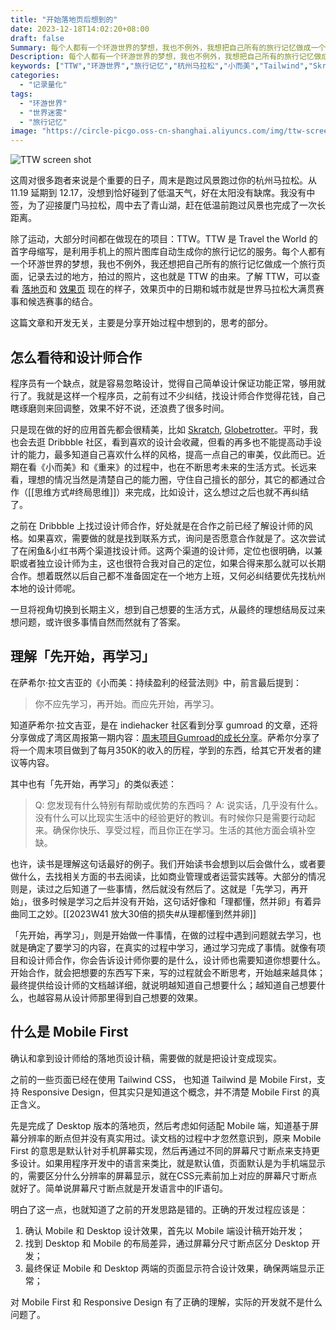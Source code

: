```yaml
---
title: "开始落地页后想到的"
date: 2023-12-18T14:02:20+08:00
draft: false
Summary: 每个人都有一个环游世界的梦想，我也不例外，我想把自己所有的旅行记忆做成一个旅行页面，记录去过的地方，看过的世界，于是有了 TTW。TTW 是 Travel the World 的首字母缩写，可以利用手机上的照片图库自动生成自己的旅行记忆。这篇文章主要记录了开始 TTW 落地页之后想到的，如何看待和设计师合作，理解「先开始，再学习」和什么是 Mobile First。
Description: 每个人都有一个环游世界的梦想，我也不例外，我想把自己所有的旅行记忆做成一个旅行页面，记录去过的地方，看过的世界，于是有了 TTW。TTW 是 Travel the World 的首字母缩写，可以利用手机上的照片图库自动生成自己的旅行记忆。这篇文章主要记录了开始 TTW 落地页之后想到的，如何看待和设计师合作，理解「先开始，再学习」和什么是 Mobile First。
keywords: ["TTW","环游世界","旅行记忆","杭州马拉松","小而美","Tailwind","Skratch","终局思维","长期主义","gumroad","Fog of world","世界迷雾"]
categories:
  - "记录量化"
tags:
  - "环游世界"
  - "世界迷雾"
  - "旅行记忆"
image: "https://circle-picgo.oss-cn-shanghai.aliyuncs.com/img/ttw-screen-shot.png"
---
```


![TTW screen shot](https://circle-picgo.oss-cn-shanghai.aliyuncs.com/img/ttw-screen-shot.png)

这周对很多跑者来说是个重要的日子，周末是跑过风景跑过你的杭州马拉松。从 11.19 延期到 12.17，没想到恰好碰到了低温天气，好在太阳没有缺席。我没有中签，为了迎接厦门马拉松，周中去了青山湖，赶在低温前跑过风景也完成了一次长距离。

除了运动，大部分时间都在做现在的项目：TTW。TTW 是 Travel the World 的首字母缩写，是利用手机上的照片图库自动生成你的旅行记忆的服务。每个人都有一个环游世界的梦想，我也不例外，我还想把自己所有的旅行记忆做成一个旅行页面，记录去过的地方，拍过的照片，这也就是 TTW 的由来。了解 TTW，可以查看 [落地页](https://ttw.usistem.com/)和 [效果页](https://ttw.usistem.com/journey) 现在的样子，效果页中的日期和城市就是世界马拉松大满贯赛事和候选赛事的结合。

这篇文章和开发无关，主要是分享开始过程中想到的，思考的部分。

## 怎么看待和设计师合作

程序员有一个缺点，就是容易忽略设计，觉得自己简单设计保证功能正常，够用就行了。我就是这样一个程序员，之前有过不少纠结，找设计师合作觉得花钱，自己瞎琢磨则来回调整，效果不好不说，还浪费了很多时间。

只是现在做的好的应用首先都会很精美，比如 [Skratch](https://www.skratch.world/), [Globetrotter](https://apps.apple.com/us/app/globetrotter-travel-tracker/id6469319235)。平时，我也会去逛 Dribbble 社区，看到喜欢的设计会收藏，但看的再多也不能提高动手设计的能力，最多知道自己喜欢什么样的风格，提高一点自己的审美，仅此而已。近期在看《小而美》和《重来》的过程中，也在不断思考未来的生活方式。长远来看，理想的情况当然是清楚自己的能力圈，守住自己擅长的部分，其它的都通过合作（[[思维方式#终局思维]]）来完成，比如设计，这么想过之后也就不再纠结了。

之前在 Dribbble 上找过设计师合作，好处就是在合作之前已经了解设计师的风格。如果喜欢，需要做的就是找到联系方式，询问是否愿意合作就是了。这次尝试了在闲鱼&小红书两个渠道找设计师。这两个渠道的设计师，定位也很明确，以兼职或者独立设计师为主，这也很符合我对自己的定位，如果合得来那么就可以长期合作。想着既然以后自己都不准备固定在一个地方上班，又何必纠结要优先找杭州本地的设计师呢。

一旦将视角切换到长期主义，想到自己想要的生活方式，从最终的理想结局反过来想问题，或许很多事情自然而然就有了答案。

## 理解「先开始，再学习」

在萨希尔·拉文吉亚的《小而美：持续盈利的经营法则》中，前言最后提到：

> 你不应先学习，再开始。而应先开始，再学习。

知道萨希尔·拉文吉亚，是在 indiehacker 社区看到分享 gumroad 的文章，还将分享做成了湾区周报第一期内容：[周末项目Gumroad的成长分享](https://usistem.com/zh/the-bay-area/weekend-gumroad-making-350k-mrr/)。萨希尔分享了将一个周末项目做到了每月350K的收入的历程，学到的东西，给其它开发者的建议等内容。

其中也有「先开始，再学习」的类似表述：

> Q: 您发现有什么特别有帮助或优势的东西吗？
> A: 说实话，几乎没有什么。没有什么可以比现实生活中的经验更好的教训。有时候你只是需要行动起来。确保你快乐、享受过程，而且你正在学习。生活的其他方面会填补空缺。

也许，读书是理解这句话最好的例子。我们开始读书会想到以后会做什么，或者要做什么，去找相关方面的书去阅读，比如商业管理或者运营实践等。大部分的情况则是，读过之后知道了一些事情，然后就没有然后了。这就是「先学习，再开始」，很多时候是学习之后并没有开始，这句话好像和「理都懂，然并卵」有着异曲同工之妙。[[2023W41 放大30倍的损失#从理都懂到然并卵]]

「先开始，再学习」，则是开始做一件事情，在做的过程中遇到问题就去学习，也就是确定了要学习的内容，在真实的过程中学习，通过学习完成了事情。就像有项目和设计师合作，你会告诉设计师你要的是什么，设计师也需要知道你想要什么。开始合作，就会把想要的东西写下来，写的过程就会不断思考，开始越来越具体；最终提供给设计师的文档越详细，就说明越知道自己想要什么；越知道自己想要什么，也越容易从设计师那里得到自己想要的效果。

## 什么是 Mobile First

确认和拿到设计师给的落地页设计稿，需要做的就是把设计变成现实。

之前的一些页面已经在使用 Tailwind CSS， 也知道 Tailwind 是 Mobile First，支持 Responsive Design，但其实只是知道这个概念，并不清楚 Mobile First 的真正含义。

先是完成了 Desktop 版本的落地页，然后考虑如何适配 Mobile 端，知道基于屏幕分辨率的断点但并没有真实用过。读文档的过程中才忽然意识到，原来 Mobile First 的意思是默认针对手机屏幕实现，然后再通过不同的屏幕尺寸断点来支持更多设计。如果用程序开发中的语言来类比，就是默认值，页面默认是为手机端显示的，需要区分什么分辨率的屏幕显示，就在CSS元素前加上对应的屏幕尺寸断点就好了。简单说屏幕尺寸断点就是开发语言中的IF语句。

明白了这一点，也就知道了之前的开发思路是错的。正确的开发过程应该是：

1. 确认 Mobile 和 Desktop 设计效果，首先以 Mobile 端设计稿开始开发；
2. 找到 Desktop 和 Mobile 的布局差异，通过屏幕分尺寸断点区分 Desktop 开发；
3. 最终保证 Mobile 和 Desktop 两端的页面显示符合设计效果，确保两端显示正常；

对 Mobile First 和 Responsive Design 有了正确的理解，实际的开发就不是什么问题了。
